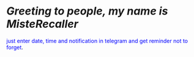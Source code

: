 # ***Greeting to people, my name is MisteRecaller***
<span style="color:blue">just enter date, time and notification in telegram and get reminder not to forget</span>.
